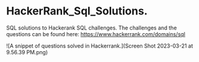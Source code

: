 # HackerRank_Sql_Solutions.
SQL solutions to Hackerank SQL challenges.
The challenges and the questions can be found here: https://www.hackerrank.com/domains/sql


![A snippet of questions solved in Hackerrank.](Screen Shot 2023-03-21 at 9.56.39 PM.png)

